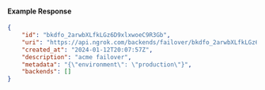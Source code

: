 <!-- Code generated for API Clients. DO NOT EDIT. -->

#### Example Response

```json
{
	"id": "bkdfo_2arwbXLfkLGz6D9xlxwoeC9R3Gb",
	"uri": "https://api.ngrok.com/backends/failover/bkdfo_2arwbXLfkLGz6D9xlxwoeC9R3Gb",
	"created_at": "2024-01-12T20:07:57Z",
	"description": "acme failover",
	"metadata": "{\"environment\": \"production\"}",
	"backends": []
}
```
